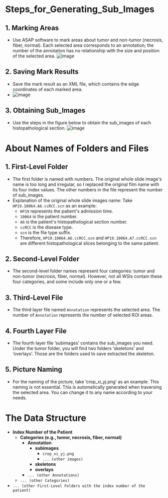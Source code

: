 # Steps_for_Generating_Sub_Images

## 1. Marking Areas

- Use ASAP software to mark areas about tumor and non-tumor (necrosis, fiber, normal). Each selected area corresponds to an annotation; the number of the annotation has no relationship with the size and position of the selected area.
![image](https://github.com/medxiaorudan/RCC-VascularMorphClassify/assets/22127304/8e4220e5-67cc-484b-b855-70faf2a5becc)

## 2. Saving Mark Results

- Save the mark result as an XML file, which contains the edge coordinates of each marked area.
- ![image](https://github.com/medxiaorudan/RCC-VascularMorphClassify/assets/22127304/d1b523d1-2719-4676-bfb5-c2be00fc0295)

## 3. Obtaining Sub_Images

- Use the steps in the figure below to obtain the sub_images of each histopathological section.
![image](https://github.com/medxiaorudan/RCC-VascularMorphClassify/assets/22127304/438303c5-8e1f-495d-842b-405290055603)

# About Names of Folders and Files

## 1. First-Level Folder

- The first folder is named with numbers. The original whole slide image's name is too long and irregular, so I replaced the original film name with its four index values. The other numbers in the file represent the number of sub_images.
- Explanation of the original whole slide images name: Take `HP19.10064.A6.ccRCC.scn` as an example:
  - `HP19` represents the patient's admission time.
  - `10064` is the patient number.
  - `A6` is the patient's histopathological section number.
  - `ccRCC` is the disease type.
  - `scn` is the file type suffix.
  - Therefore, `HP19.10064.A6.ccRCC.scn` and `HP19.10064.A7.ccRCC.scn` are different histopathological slices belonging to the same patient.

## 2. Second-Level Folder

- The second-level folder names represent four categories: tumor and non-tumor (necrosis, fiber, normal). However, not all WSIs contain these four categories, and some include only one or a few.

## 3. Third-Level File

- The third layer file named `Annotation` represents the selected area. The number of `Annotation` represents the number of selected ROI areas.

## 4. Fourth Layer File

- The fourth layer file ‘subimages’ contains the sub_images you need. Under the tumor folder, you will find two folders ‘skeletons’ and ‘overlays’. Those are the folders used to save extracted the skeleton.

## 5. Picture Naming

- For the naming of the picture, take ‘crop_xi_yj.png’ as an example. This naming is not essential. This is automatically generated when traversing the selected area. You can change it to any name according to your needs.

# The Data Structure

- **Index Number of the Patient**
  - **Categories (e.g., tumor, necrosis, fiber, normal)**
    - **Annotation**
      - **subimages**
        - `crop_xi_yj.png`
        - `... (other images)`
      - **skeletons**
      - **overlays**
    - `... (other Annotations)`
  - `... (other Categories)`
- `... (other First-Level Folders with the index number of the patient)`
